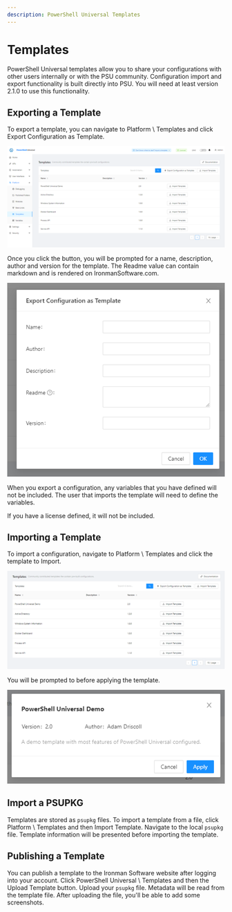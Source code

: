 ```yaml
---
description: PowerShell Universal Templates
---
```


# Templates

PowerShell Universal templates allow you to share your configurations with other users internally or with the PSU community. Configuration import and export functionality is built directly into PSU. You will need at least version 2.1.0 to use this functionality.&#x20;

## Exporting a Template

To export a template, you can navigate to Platform \ Templates and click Export Configuration as Template.&#x20;

![Templates](<../.gitbook/assets/image (316).png>)

Once you click the button, you will be prompted for a name, description, author and version for the template. The Readme value can contain markdown and is rendered on IronmanSoftware.com.

![](<../.gitbook/assets/image (314).png>)

When you export a configuration, any variables that you have defined will not be included. The user that imports the template will need to define the variables.&#x20;

If you have a license defined, it will not be included.

## Importing a Template

To import a configuration, navigate to Platform \ Templates and click the template to Import.&#x20;

![Templates](<../.gitbook/assets/image (315).png>)

You will be prompted to before applying the template.

![Import Template](<../.gitbook/assets/image (298).png>)

## Import a PSUPKG

Templates are stored as `psupkg` files. To import a template from a file, click Platform \ Templates and then Import Template. Navigate to the local `psupkg` file. Template information will be presented before importing the template.

## Publishing a Template

You can publish a template to the Ironman Software website after logging into your account. Click PowerShell Universal \ Templates and then the Upload Template button. Upload your `psupkg` file. Metadata will be read from the template file. After uploading the file, you'll be able to add some screenshots.&#x20;

